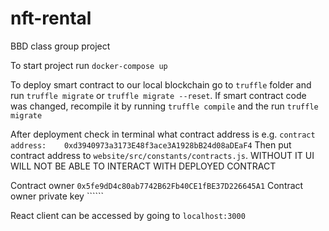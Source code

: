 # nft-rental
BBD class group project

To start project run ```docker-compose up```

To deploy smart contract to our local blockchain go to ```truffle``` folder and run ```truffle migrate``` or ```truffle migrate --reset```. If smart contract code was changed, recompile it by running ```truffle compile``` and the run ```truffle migrate```

After deployment check in terminal what contract address is e.g. 
```contract address:    0xd3940973a3173E48f3ace3A1928bB24d08aDEaF4```
Then put contract address to ```website/src/constants/contracts.js```. WITHOUT IT UI WILL NOT BE ABLE TO INTERACT WITH DEPLOYED CONTRACT

Contract owner ```0x5fe9dD4c80ab7742B62Fb40CE1fBE37D226645A1```
Contract owner private key ``````

React client can be accessed by going to ```localhost:3000```